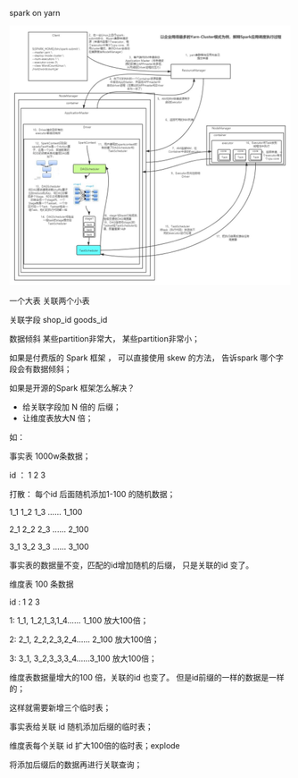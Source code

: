 spark on yarn

![SparkOnYarn流程详解](images/SparkOnYarn流程详解.jpg)





一个大表  关联两个小表

关联字段  shop_id   goods_id

数据倾斜  某些partition非常大， 某些partition非常小；

如果是付费版的 Spark 框架 ， 可以直接使用 skew 的方法， 告诉spark 哪个字段会有数据倾斜；

如果是开源的Spark 框架怎么解决？

- 给关联字段加 N 倍的 后缀；
- 让维度表放大N 倍；



如：

事实表 1000w条数据；

id ： 1 2 3 

打散： 每个id 后面随机添加1-100 的随机数据； 

1_1  1_2 1_3  ......  1_100

2_1  2_2 2_3  ......  2_100

3_1  3_2 3_3  ......  3_100



事实表的数据量不变，匹配的id增加随机的后缀， 只是关联的id 变了。





维度表 100 条数据

id  : 1  2  3 

1: 1_1, 1_2,1_3,1_4...... 1_100  放大100倍；

2: 2_1, 2_2,2_3,2_4...... 2_100  放大100倍；

3: 3_1, 3_2,3_3,3_4......3_100  放大100倍；



维度表数据量增大的100 倍，关联的id 也变了。 但是id前缀的一样的数据是一样的；



这样就需要新增三个临时表；

事实表给关联 id 随机添加后缀的临时表；

维度表每个关联 id 扩大100倍的临时表；explode





将添加后缀后的数据再进行关联查询；
